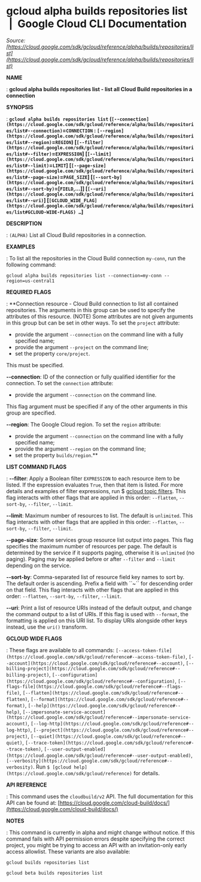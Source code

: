 # gcloud alpha builds repositories list  |  Google Cloud CLI Documentation

*Source: [https://cloud.google.com/sdk/gcloud/reference/alpha/builds/repositories/list](https://cloud.google.com/sdk/gcloud/reference/alpha/builds/repositories/list)*

**NAME**

: **gcloud alpha builds repositories list - list all Cloud Build repositories in a connection**

**SYNOPSIS**

: **`gcloud alpha builds repositories list` (`[--connection](https://cloud.google.com/sdk/gcloud/reference/alpha/builds/repositories/list#--connection)`=`CONNECTION` : `[--region](https://cloud.google.com/sdk/gcloud/reference/alpha/builds/repositories/list#--region)`=`REGION`) [`[--filter](https://cloud.google.com/sdk/gcloud/reference/alpha/builds/repositories/list#--filter)`=`EXPRESSION`] [`[--limit](https://cloud.google.com/sdk/gcloud/reference/alpha/builds/repositories/list#--limit)`=`LIMIT`] [`[--page-size](https://cloud.google.com/sdk/gcloud/reference/alpha/builds/repositories/list#--page-size)`=`PAGE_SIZE`] [`[--sort-by](https://cloud.google.com/sdk/gcloud/reference/alpha/builds/repositories/list#--sort-by)`=[`FIELD`,…]] [`[--uri](https://cloud.google.com/sdk/gcloud/reference/alpha/builds/repositories/list#--uri)`] [`[GCLOUD_WIDE_FLAG](https://cloud.google.com/sdk/gcloud/reference/alpha/builds/repositories/list#GCLOUD-WIDE-FLAGS) …`]**

**DESCRIPTION**

: `(ALPHA)` List all Cloud Build repositories in a connection.

**EXAMPLES**

: To list all the repositories in the Cloud Build connection
``my-conn``, run the following command:

```
gcloud alpha builds repositories list --connection=my-conn --region=us-central1
```

**REQUIRED FLAGS**

: **Connection resource - Cloud Build connection to list all contained repositories.
The arguments in this group can be used to specify the attributes of this
resource. (NOTE) Some attributes are not given arguments in this group but can
be set in other ways.
To set the `project` attribute:

- provide the argument `--connection` on the command line with a fully
specified name;
- provide the argument `--project` on the command line;
- set the property `core/project`.

This must be specified.

**--connection**:
ID of the connection or fully qualified identifier for the connection.
To set the `connection` attribute:

- provide the argument `--connection` on the command line.

This flag argument must be specified if any of the other arguments in this group
are specified.

**--region**:
The Google Cloud region.
To set the `region` attribute:

- provide the argument `--connection` on the command line with a fully
specified name;
- provide the argument `--region` on the command line;
- set the property `builds/region`.**

**LIST COMMAND FLAGS**

: **--filter**:
Apply a Boolean filter `EXPRESSION` to each resource item
to be listed. If the expression evaluates `True`, then that item is
listed. For more details and examples of filter expressions, run $ [gcloud topic filters](https://cloud.google.com/sdk/gcloud/reference/topic/filters). This flag
interacts with other flags that are applied in this order:
`--flatten`, `--sort-by`, `--filter`,
`--limit`.

**--limit**:
Maximum number of resources to list. The default is `unlimited`. This
flag interacts with other flags that are applied in this order:
`--flatten`, `--sort-by`, `--filter`,
`--limit`.

**--page-size**:
Some services group resource list output into pages. This flag specifies the
maximum number of resources per page. The default is determined by the service
if it supports paging, otherwise it is `unlimited` (no paging).
Paging may be applied before or after `--filter` and
`--limit` depending on the service.

**--sort-by**:
Comma-separated list of resource field key names to sort by. The default order
is ascending. Prefix a field with ``~´´ for descending order on that
field. This flag interacts with other flags that are applied in this order:
`--flatten`, `--sort-by`, `--filter`,
`--limit`.

**--uri**:
Print a list of resource URIs instead of the default output, and change the
command output to a list of URIs. If this flag is used with
`--format`, the formatting is applied on this URI list. To display
URIs alongside other keys instead, use the `uri()` transform.

**GCLOUD WIDE FLAGS**

: These flags are available to all commands: `[--access-token-file](https://cloud.google.com/sdk/gcloud/reference#--access-token-file)`,
`[--account](https://cloud.google.com/sdk/gcloud/reference#--account)`, `[--billing-project](https://cloud.google.com/sdk/gcloud/reference#--billing-project)`,
`[--configuration](https://cloud.google.com/sdk/gcloud/reference#--configuration)`,
`[--flags-file](https://cloud.google.com/sdk/gcloud/reference#--flags-file)`,
`[--flatten](https://cloud.google.com/sdk/gcloud/reference#--flatten)`, `[--format](https://cloud.google.com/sdk/gcloud/reference#--format)`, `[--help](https://cloud.google.com/sdk/gcloud/reference#--help)`, `[--impersonate-service-account](https://cloud.google.com/sdk/gcloud/reference#--impersonate-service-account)`,
`[--log-http](https://cloud.google.com/sdk/gcloud/reference#--log-http)`,
`[--project](https://cloud.google.com/sdk/gcloud/reference#--project)`, `[--quiet](https://cloud.google.com/sdk/gcloud/reference#--quiet)`, `[--trace-token](https://cloud.google.com/sdk/gcloud/reference#--trace-token)`, `[--user-output-enabled](https://cloud.google.com/sdk/gcloud/reference#--user-output-enabled)`,
`[--verbosity](https://cloud.google.com/sdk/gcloud/reference#--verbosity)`.
Run `$ [gcloud help](https://cloud.google.com/sdk/gcloud/reference)` for details.

**API REFERENCE**

: This command uses the `cloudbuild/v2` API. The full documentation for
this API can be found at: [https://cloud.google.com/cloud-build/docs/](https://cloud.google.com/cloud-build/docs/)

**NOTES**

: This command is currently in alpha and might change without notice. If this
command fails with API permission errors despite specifying the correct project,
you might be trying to access an API with an invitation-only early access
allowlist. These variants are also available:

```
gcloud builds repositories list
```

```
gcloud beta builds repositories list
```